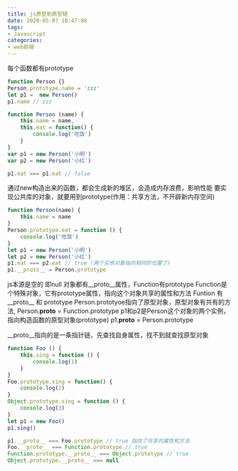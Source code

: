 ```yaml
---
title: js原型到原型链
date: 2020-05-07 18:47:08
tags:
- Javascript
categories:
- web前端
---
```


每个函数都有prototype
```javascript
function Person {}
Person.prototype.name = 'zzz'
let p1 =  new Person()
p1.name // zzz
```

```javascript
function Person (name) {
    this.name = name,
    this.eat = function() {
        console.log('吃饭')
    }
}
var p1 = new Person('小明')
var p2 = new Person('小红')

p1.eat === p1.eat // false
```

通过new构造出来的函数，都会生成新的堆区，会造成内存浪费，影响性能
要实现公共库的对象，就要用到prototype(作用：共享方法，不开辟新内存空间)

```javascript
function Person(name) {
    this.name = name
}
Person.prototype.eat = function () {
    console.log('吃饭')
}
let p1 = new Person('小明')
let p2 = new Person('小红')
p1.eat === p2.eat // true (两个实例对象指向相同的位置了)
p1.__proto__ = Person.prototype
```

js本源是空的 即null
对象都有__proto__属性，Function有prototype
Function是个特殊对象，它有prototype属性，指向这个对象共享的属性和方法
Funtion 有__proto__ 和 prototype
Person.prototyoe指向了原型对象，原型对象有共有的方法, Person.__proto__ = Function.prototype
p1和p2是Person这个对象的两个实例，指向构造函数的原型对象(prototype)  p1.__proto__ =  Person.prototype

__proto__指向的是一条指针链，先查找自身属性，找不到就查找原型对象

```javascript
function Foo () {
    this.sing = function () {
        console.log(1)
    }
} 
Foo.prototype.sing = function() {
    console.log(2)
}
Object.prototype.sing = function () {
    console.log(3)
}
let p1 = new Foo()
p1.sing() 

p1.__proto__ === Foo.prototype // true 指向了共享的属性和方法
Foo.__proto__ === Function.prototype // true
Function.prototype.__proto__ === Object.prototype // true
Object.prototype.__proto__ === null
```